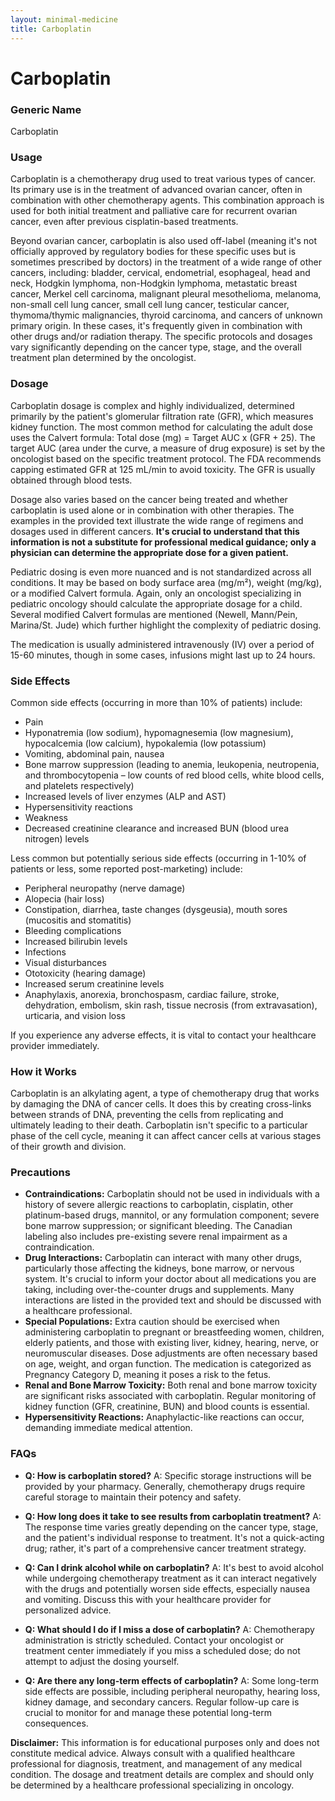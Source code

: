 ```yaml
---
layout: minimal-medicine
title: Carboplatin
---
```


# Carboplatin
### Generic Name
Carboplatin

### Usage

Carboplatin is a chemotherapy drug used to treat various types of cancer.  Its primary use is in the treatment of advanced ovarian cancer, often in combination with other chemotherapy agents. This combination approach is used for both initial treatment and palliative care for recurrent ovarian cancer, even after previous cisplatin-based treatments.

Beyond ovarian cancer, carboplatin is also used off-label (meaning it's not officially approved by regulatory bodies for these specific uses but is sometimes prescribed by doctors) in the treatment of a wide range of other cancers, including:  bladder, cervical, endometrial, esophageal, head and neck, Hodgkin lymphoma, non-Hodgkin lymphoma, metastatic breast cancer, Merkel cell carcinoma, malignant pleural mesothelioma, melanoma, non-small cell lung cancer, small cell lung cancer, testicular cancer, thymoma/thymic malignancies, thyroid carcinoma, and cancers of unknown primary origin.  In these cases, it's frequently given in combination with other drugs and/or radiation therapy. The specific protocols and dosages vary significantly depending on the cancer type, stage, and the overall treatment plan determined by the oncologist.


### Dosage

Carboplatin dosage is complex and highly individualized, determined primarily by the patient's glomerular filtration rate (GFR), which measures kidney function.  The most common method for calculating the adult dose uses the Calvert formula:  Total dose (mg) = Target AUC x (GFR + 25).  The target AUC (area under the curve, a measure of drug exposure) is set by the oncologist based on the specific treatment protocol.  The FDA recommends capping estimated GFR at 125 mL/min to avoid toxicity.  The GFR is usually obtained through blood tests.

Dosage also varies based on the cancer being treated and whether carboplatin is used alone or in combination with other therapies.  The examples in the provided text illustrate the wide range of regimens and dosages used in different cancers.  **It's crucial to understand that this information is not a substitute for professional medical guidance; only a physician can determine the appropriate dose for a given patient.**

Pediatric dosing is even more nuanced and is not standardized across all conditions. It may be based on body surface area (mg/m²), weight (mg/kg), or a modified Calvert formula.  Again, only an oncologist specializing in pediatric oncology should calculate the appropriate dosage for a child.  Several modified Calvert formulas are mentioned (Newell, Mann/Pein, Marina/St. Jude) which further highlight the complexity of pediatric dosing.

The medication is usually administered intravenously (IV) over a period of 15-60 minutes, though in some cases, infusions might last up to 24 hours.

### Side Effects

Common side effects (occurring in more than 10% of patients) include:

* Pain
* Hyponatremia (low sodium), hypomagnesemia (low magnesium), hypocalcemia (low calcium), hypokalemia (low potassium)
* Vomiting, abdominal pain, nausea
* Bone marrow suppression (leading to anemia, leukopenia, neutropenia, and thrombocytopenia – low counts of red blood cells, white blood cells, and platelets respectively)
* Increased levels of liver enzymes (ALP and AST)
* Hypersensitivity reactions
* Weakness
* Decreased creatinine clearance and increased BUN (blood urea nitrogen) levels


Less common but potentially serious side effects (occurring in 1-10% of patients or less, some reported post-marketing) include:

* Peripheral neuropathy (nerve damage)
* Alopecia (hair loss)
* Constipation, diarrhea, taste changes (dysgeusia), mouth sores (mucositis and stomatitis)
* Bleeding complications
* Increased bilirubin levels
* Infections
* Visual disturbances
* Ototoxicity (hearing damage)
* Increased serum creatinine levels
* Anaphylaxis, anorexia, bronchospasm, cardiac failure, stroke, dehydration, embolism, skin rash, tissue necrosis (from extravasation), urticaria, and vision loss

If you experience any adverse effects, it is vital to contact your healthcare provider immediately.


### How it Works

Carboplatin is an alkylating agent, a type of chemotherapy drug that works by damaging the DNA of cancer cells.  It does this by creating cross-links between strands of DNA, preventing the cells from replicating and ultimately leading to their death.  Carboplatin isn't specific to a particular phase of the cell cycle, meaning it can affect cancer cells at various stages of their growth and division.


### Precautions

* **Contraindications:**  Carboplatin should not be used in individuals with a history of severe allergic reactions to carboplatin, cisplatin, other platinum-based drugs, mannitol, or any formulation component; severe bone marrow suppression; or significant bleeding.  The Canadian labeling also includes pre-existing severe renal impairment as a contraindication.
* **Drug Interactions:**  Carboplatin can interact with many other drugs, particularly those affecting the kidneys, bone marrow, or nervous system. It's crucial to inform your doctor about all medications you are taking, including over-the-counter drugs and supplements.  Many interactions are listed in the provided text and should be discussed with a healthcare professional.
* **Special Populations:**  Extra caution should be exercised when administering carboplatin to pregnant or breastfeeding women, children, elderly patients, and those with existing liver, kidney, hearing, nerve, or neuromuscular diseases.  Dose adjustments are often necessary based on age, weight, and organ function.  The medication is categorized as Pregnancy Category D, meaning it poses a risk to the fetus.
* **Renal and Bone Marrow Toxicity:**  Both renal and bone marrow toxicity are significant risks associated with carboplatin. Regular monitoring of kidney function (GFR, creatinine, BUN) and blood counts is essential.
* **Hypersensitivity Reactions:**  Anaphylactic-like reactions can occur, demanding immediate medical attention.


### FAQs

* **Q: How is carboplatin stored?** A:  Specific storage instructions will be provided by your pharmacy. Generally, chemotherapy drugs require careful storage to maintain their potency and safety.

* **Q: How long does it take to see results from carboplatin treatment?** A:  The response time varies greatly depending on the cancer type, stage, and the patient's individual response to treatment.  It's not a quick-acting drug; rather, it's part of a comprehensive cancer treatment strategy.

* **Q:  Can I drink alcohol while on carboplatin?** A:  It's best to avoid alcohol while undergoing chemotherapy treatment as it can interact negatively with the drugs and potentially worsen side effects, especially nausea and vomiting. Discuss this with your healthcare provider for personalized advice.

* **Q: What should I do if I miss a dose of carboplatin?** A:  Chemotherapy administration is strictly scheduled.  Contact your oncologist or treatment center immediately if you miss a scheduled dose; do not attempt to adjust the dosing yourself.

* **Q: Are there any long-term effects of carboplatin?** A:  Some long-term side effects are possible, including peripheral neuropathy, hearing loss, kidney damage, and secondary cancers. Regular follow-up care is crucial to monitor for and manage these potential long-term consequences.


**Disclaimer:**  This information is for educational purposes only and does not constitute medical advice.  Always consult with a qualified healthcare professional for diagnosis, treatment, and management of any medical condition. The dosage and treatment details are complex and should only be determined by a healthcare professional specializing in oncology.
